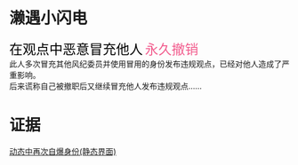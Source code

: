 # 濑遇小闪电
<font face="黑体" color=black size=5>在观点中恶意冒充他人</font>
<font face="黑体" color="#f25d8e" size=5>永久撤销</font><br>
此人多次冒充其他风纪委员并使用冒用的身份发布违规观点，已经对他人造成了严重影响。<br>
后来谎称自己被撤职后又继续冒充他人发布违规观点……<br>

# 证据
[动态中再次自爆身份(静态界面)](https://qg46.github.io/bilibili/waterjudge/1/bevid-1.mhtml)
